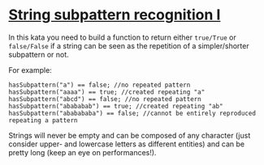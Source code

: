 ﻿# [String subpattern recognition I](https://www.codewars.com/kata/5a49f074b3bfa89b4c00002b)

In this kata you need to build a function to return either `true/True` or `false/False` if a string can be seen as the
repetition of a simpler/shorter subpattern or not.

For example:
```
hasSubpattern("a") == false; //no repeated pattern
hasSubpattern("aaaa") == true; //created repeating "a"
hasSubpattern("abcd") == false; //no repeated pattern
hasSubpattern("abababab") == true; //created repeating "ab"
hasSubpattern("ababababa") == false; //cannot be entirely reproduced repeating a pattern
```

Strings will never be empty and can be composed of any character
(just consider upper- and lowercase letters as different entities) and can be pretty long (keep an eye on performances!).